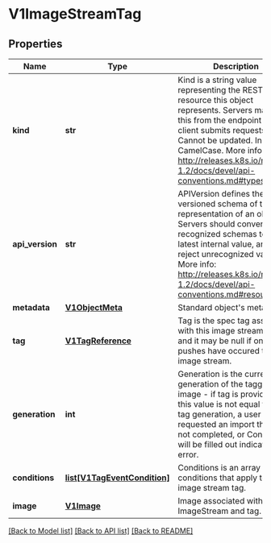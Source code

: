 # V1ImageStreamTag

## Properties
Name | Type | Description | Notes
------------ | ------------- | ------------- | -------------
**kind** | **str** | Kind is a string value representing the REST resource this object represents. Servers may infer this from the endpoint the client submits requests to. Cannot be updated. In CamelCase. More info: http://releases.k8s.io/release-1.2/docs/devel/api-conventions.md#types-kinds | [optional] 
**api_version** | **str** | APIVersion defines the versioned schema of this representation of an object. Servers should convert recognized schemas to the latest internal value, and may reject unrecognized values. More info: http://releases.k8s.io/release-1.2/docs/devel/api-conventions.md#resources | [optional] 
**metadata** | [**V1ObjectMeta**](V1ObjectMeta.md) | Standard object&#39;s metadata. | [optional] 
**tag** | [**V1TagReference**](V1TagReference.md) | Tag is the spec tag associated with this image stream tag, and it may be null if only pushes have occured to this image stream. | 
**generation** | **int** | Generation is the current generation of the tagged image - if tag is provided and this value is not equal to the tag generation, a user has requested an import that has not completed, or Conditions will be filled out indicating any error. | 
**conditions** | [**list[V1TagEventCondition]**](V1TagEventCondition.md) | Conditions is an array of conditions that apply to the image stream tag. | [optional] 
**image** | [**V1Image**](V1Image.md) | Image associated with the ImageStream and tag. | 

[[Back to Model list]](../README.md#documentation-for-models) [[Back to API list]](../README.md#documentation-for-api-endpoints) [[Back to README]](../README.md)


